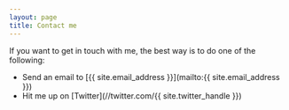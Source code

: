 ```yaml
---
layout: page
title: Contact me 
---
```


If you want to get in touch with me, the best way is to do one of the following: 

- Send an email to [{{ site.email_address }}](mailto:{{ site.email_address }})
- Hit me up on [Twitter](//twitter.com/{{ site.twitter_handle }})
